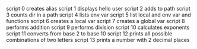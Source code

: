 script 0 creates alias
script 1 displays hello user
script 2 adds to path
script 3 counts dir in a path
script 4 lists env var
script 5 list local and env var and functions
script 6 creates a local var
script 7 creates a global var
script 8 performs addition
script 9 performs division
script 10 calculates exponents
script 11 converts from base 2 to base 10
script 12 prints all possible combinations of two letters
script 13 prints a number with 2 decimal places
